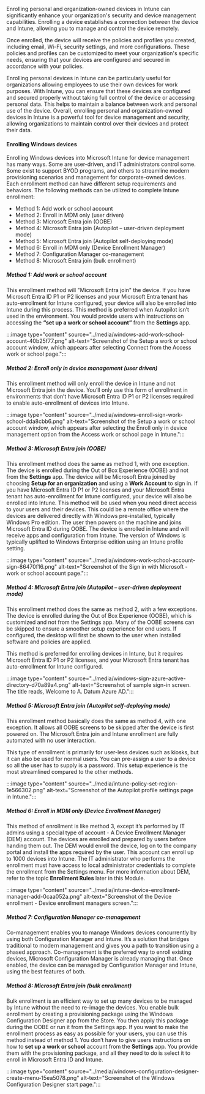 Enrolling personal and organization-owned devices in Intune can significantly enhance your organization's security and device management capabilities. Enrolling a device establishes a connection between the device and Intune, allowing you to manage and control the device remotely.

Once enrolled, the device will receive the policies and profiles you created, including email, Wi-Fi, security settings, and more configurations. These policies and profiles can be customized to meet your organization's specific needs, ensuring that your devices are configured and secured in accordance with your policies.

Enrolling personal devices in Intune can be particularly useful for organizations allowing employees to use their own devices for work purposes. With Intune, you can ensure that these devices are configured and secured properly without taking full control of the device or accessing personal data. This helps to maintain a balance between work and personal use of the device.
Overall, enrolling personal and organization-owned devices in Intune is a powerful tool for device management and security, allowing organizations to maintain control over their devices and protect their data.

#### Enrolling Windows devices

Enrolling Windows devices into Microsoft Intune for device management has many ways. Some are user-driven, and IT administrators control some. Some exist to support BYOD programs, and others to streamline modern provisioning scenarios and management for corporate-owned devices. Each enrollment method can have different setup requirements and behaviors. The following methods can be utilized to complete Intune enrollment:

 -  Method 1: Add work or school account
 -  Method 2: Enroll in MDM only (user driven)
 -  Method 3: Microsoft Entra join (OOBE)
 -  Method 4: Microsoft Entra join (Autopilot – user-driven deployment mode)
 -  Method 5: Microsoft Entra join (Autopilot self-deploying mode)
 -  Method 6: Enroll in MDM only (Device Enrollment Manager)
 -  Method 7: Configuration Manager co-management
 -  Method 8: Microsoft Entra join (bulk enrollment)

##### Method 1: Add work or school account

This enrollment method will "Microsoft Entra join" the device. If you have Microsoft Entra ID P1 or P2 licenses and your Microsoft Entra tenant has auto-enrollment for Intune configured, your device will also be enrolled into Intune during this process. This method is preferred when Autopilot isn’t used in the environment. You would provide users with instructions on accessing the **“set up a work or school account”** from the **Settings** app.

:::image type="content" source="../media/windows-add-work-school-account-40b25f77.png" alt-text="Screenshot of the Setup a work or school account window, which appears after selecting Connect from the Access work or school page.":::


##### Method 2: Enroll only in device management (user driven)

This enrollment method will only enroll the device in Intune and not Microsoft Entra join the device. You’ll only use this form of enrollment in environments that don’t have Microsoft Entra ID P1 or P2 licenses required to enable auto-enrollment of devices into Intune.

:::image type="content" source="../media/windows-enroll-sign-work-school-dda8cbb6.png" alt-text="Screenshot of the Setup a work or school account window, which appears after selecting the Enroll only in device management option from the Access work or school page in Intune.":::


<a name='method-3-azure-ad-join-oobe'></a>

##### Method 3: Microsoft Entra join (OOBE)

This enrollment method does the same as method 1, with one exception. The device is enrolled during the Out of Box Experience (OOBE) and not from the **Settings** app. The device will be Microsoft Entra joined by choosing **Setup for an organization** and using a **Work Account** to sign in. If you have Microsoft Entra ID P1 or P2 licenses and your Microsoft Entra tenant has auto-enrollment for Intune configured, your device will also be enrolled into Intune. This method will be used when you need direct access to your users and their devices. This could be a remote office where the devices are delivered directly with Windows pre-installed, typically Windows Pro edition. The user then powers on the machine and joins Microsoft Entra ID during OOBE. The device is enrolled in Intune and will receive apps and configuration from Intune. The version of Windows is typically uplifted to Windows Enterprise edition using an Intune profile setting.

:::image type="content" source="../media/windows-work-school-account-sign-86470f16.png" alt-text="Screenshot of the Sign in with Microsoft - work or school account page.":::

<a name='method-4-azure-ad-join-autopilot--user-driven-deployment-mode'></a>

##### Method 4: Microsoft Entra join (Autopilot – user-driven deployment mode)

This enrollment method does the same as method 2, with a few exceptions. The device is enrolled during the Out of Box Experience (OOBE), which is customized and not from the Settings app. Many of the OOBE screens can be skipped to ensure a smoother setup experience for end users. If configured, the desktop will first be shown to the user when installed software and policies are applied.

This method is preferred for enrolling devices in Intune, but it requires Microsoft Entra ID P1 or P2 licenses, and your Microsoft Entra tenant has auto-enrollment for Intune configured.

:::image type="content" source="../media/windows-sign-azure-active-directory-d70a89a4.png" alt-text="Screenshot of sample sign-in screen. The title reads, Welcome to A. Datum Azure AD.":::


<a name='method-5-azure-ad-join-autopilot-self-deploying-mode'></a>

##### Method 5: Microsoft Entra join (Autopilot self-deploying mode)

This enrollment method basically does the same as method 4, with one exception. It allows all OOBE screens to be skipped after the device is first powered on. The Microsoft Entra join and Intune enrollment are fully automated with no user interaction.

This type of enrollment is primarily for user-less devices such as kiosks, but it can also be used for normal users. You can pre-assign a user to a device so all the user has to supply is a password. This setup experience is the most streamlined compared to the other methods.

:::image type="content" source="../media/intune-policy-set-region-1e566302.png" alt-text="Screenshot of the Autopilot profile settings page in Intune.":::


##### Method 6: Enroll in MDM only (Device Enrollment Manager)

This method of enrollment is like method 3, except it’s performed by IT admins using a special type of account - A Device Enrollment Manager (DEM) account. The devices are enrolled and prepared by users before handing them out. The DEM would enroll the device, log on to the company portal and install the apps required by the user. This account can enroll up to 1000 devices into Intune. The IT administrator who performs the enrollment must have access to local administrator credentials to complete the enrollment from the Settings menu. For more information about DEM, refer to the topic **Enrollment Rules** later in this Module.

:::image type="content" source="../media/intune-device-enrollment-manager-add-0caa052a.png" alt-text="Screenshot of the Device enrollment - Device enrollment managers screen.":::


##### Method 7: Configuration Manager co-management

Co-management enables you to manage Windows devices concurrently by using both Configuration Manager and Intune. It’s a solution that bridges traditional to modern management and gives you a path to transition using a phased approach. Co-management is the preferred way to enroll existing devices, Microsoft Configuration Manager is already managing that. Once enabled, the device can be managed by Configuration Manager and Intune, using the best features of both.

<a name='method-8-azure-ad-join-bulk-enrollment'></a>

##### Method 8: Microsoft Entra join (bulk enrollment)

Bulk enrollment is an efficient way to set up many devices to be managed by Intune without the need to re-image the devices. You enable bulk enrollment by creating a provisioning package using the Windows Configuration Designer app from the Store. You then apply this package during the OOBE or run it from the Settings app. If you want to make the enrollment process as easy as possible for your users, you can use this method instead of method 1. You don’t have to give users instructions on how to **set up a work or school** account from the **Settings** app. You provide them with the provisioning package, and all they need to do is select it to enroll in Microsoft Entra ID and Intune.

:::image type="content" source="../media/windows-configuration-designer-create-menu-15ea5078.png" alt-text="Screenshot of the Windows Configuration Designer start page.":::
